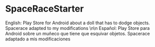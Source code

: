 # SpaceRaceStarter
English:
Play Store for Android about a doll that has to dodge objects. 
Spacerace adapted to my modifications
\n\n
Español:
Play Store para Android sobre un muñeco que tiene que esquivar 
objetos. Spacerace adaptado a mis modificaciones
